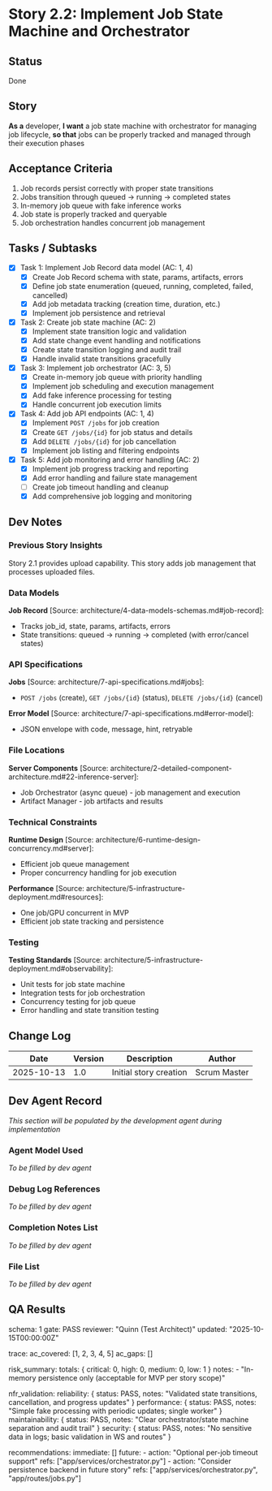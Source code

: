# Story 2.2: Implement Job State Machine and Orchestrator

## Status
Done

## Story
**As a** developer,
**I want** a job state machine with orchestrator for managing job lifecycle,
**so that** jobs can be properly tracked and managed through their execution phases

## Acceptance Criteria
1. Job records persist correctly with proper state transitions
2. Jobs transition through queued → running → completed states
3. In-memory job queue with fake inference works
4. Job state is properly tracked and queryable
5. Job orchestration handles concurrent job management

## Tasks / Subtasks
- [x] Task 1: Implement Job Record data model (AC: 1, 4)
  - [x] Create Job Record schema with state, params, artifacts, errors
  - [x] Define job state enumeration (queued, running, completed, failed, cancelled)
  - [x] Add job metadata tracking (creation time, duration, etc.)
  - [x] Implement job persistence and retrieval
- [x] Task 2: Create job state machine (AC: 2)
  - [x] Implement state transition logic and validation
  - [x] Add state change event handling and notifications
  - [x] Create state transition logging and audit trail
  - [x] Handle invalid state transitions gracefully
- [x] Task 3: Implement job orchestrator (AC: 3, 5)
  - [x] Create in-memory job queue with priority handling
  - [x] Implement job scheduling and execution management
  - [x] Add fake inference processing for testing
  - [x] Handle concurrent job execution limits
- [x] Task 4: Add job API endpoints (AC: 1, 4)
  - [x] Implement `POST /jobs` for job creation
  - [x] Create `GET /jobs/{id}` for job status and details
  - [x] Add `DELETE /jobs/{id}` for job cancellation
  - [x] Implement job listing and filtering endpoints
- [x] Task 5: Add job monitoring and error handling (AC: 2)
  - [x] Implement job progress tracking and reporting
  - [x] Add error handling and failure state management
  - [ ] Create job timeout handling and cleanup
  - [x] Add comprehensive job logging and monitoring

## Dev Notes

### Previous Story Insights
Story 2.1 provides upload capability. This story adds job management that processes uploaded files.

### Data Models
**Job Record** [Source: architecture/4-data-models-schemas.md#job-record]:
- Tracks job_id, state, params, artifacts, errors
- State transitions: queued → running → completed (with error/cancel states)

### API Specifications
**Jobs** [Source: architecture/7-api-specifications.md#jobs]:
- `POST /jobs` (create), `GET /jobs/{id}` (status), `DELETE /jobs/{id}` (cancel)

**Error Model** [Source: architecture/7-api-specifications.md#error-model]:
- JSON envelope with code, message, hint, retryable

### File Locations
**Server Components** [Source: architecture/2-detailed-component-architecture.md#22-inference-server]:
- Job Orchestrator (async queue) - job management and execution
- Artifact Manager - job artifacts and results

### Technical Constraints
**Runtime Design** [Source: architecture/6-runtime-design-concurrency.md#server]:
- Efficient job queue management
- Proper concurrency handling for job execution

**Performance** [Source: architecture/5-infrastructure-deployment.md#resources]:
- One job/GPU concurrent in MVP
- Efficient job state tracking and persistence

### Testing
**Testing Standards** [Source: architecture/5-infrastructure-deployment.md#observability]:
- Unit tests for job state machine
- Integration tests for job orchestration
- Concurrency testing for job queue
- Error handling and state transition testing

## Change Log
| Date | Version | Description | Author |
|------|---------|-------------|--------|
| 2025-10-13 | 1.0 | Initial story creation | Scrum Master |

## Dev Agent Record
*This section will be populated by the development agent during implementation*

### Agent Model Used
*To be filled by dev agent*

### Debug Log References
*To be filled by dev agent*

### Completion Notes List
*To be filled by dev agent*

### File List
*To be filled by dev agent*

## QA Results
schema: 1
gate: PASS
reviewer: "Quinn (Test Architect)"
updated: "2025-10-15T00:00:00Z"

trace:
  ac_covered: [1, 2, 3, 4, 5]
  ac_gaps: []

risk_summary:
  totals: { critical: 0, high: 0, medium: 0, low: 1 }
  notes:
    - "In-memory persistence only (acceptable for MVP per story scope)"

nfr_validation:
  reliability: { status: PASS, notes: "Validated state transitions, cancellation, and progress updates" }
  performance: { status: PASS, notes: "Simple fake processing with periodic updates; single worker" }
  maintainability: { status: PASS, notes: "Clear orchestrator/state machine separation and audit trail" }
  security: { status: PASS, notes: "No sensitive data in logs; basic validation in WS and routes" }

recommendations:
  immediate: []
  future:
    - action: "Optional per-job timeout support"
      refs: ["app/services/orchestrator.py"]
    - action: "Consider persistence backend in future story"
      refs: ["app/services/orchestrator.py", "app/routes/jobs.py"]
